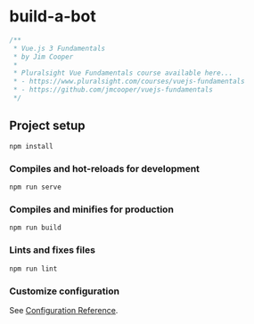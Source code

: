 # build-a-bot

```javascript
/**
 * Vue.js 3 Fundamentals 
 * by Jim Cooper
 * 
 * Pluralsight Vue Fundamentals course available here...
 * - https://www.pluralsight.com/courses/vuejs-fundamentals
 * - https://github.com/jmcooper/vuejs-fundamentals
 */
```

## Project setup
```
npm install
```

### Compiles and hot-reloads for development
```
npm run serve
```

### Compiles and minifies for production
```
npm run build
```

### Lints and fixes files
```
npm run lint
```

### Customize configuration
See [Configuration Reference](https://cli.vuejs.org/config/).
